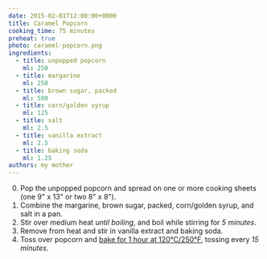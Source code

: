 ```yaml
---
date: 2015-02-01T12:00:00+0000
title: Caramel Popcorn
cooking_time: 75 minutes
preheat: true
photo: caramel-popcorn.png
ingredients:
  - title: unpopped popcorn
    ml: 250
  - title: margarine
    ml: 250
  - title: brown sugar, packed
    ml: 500
  - title: corn/golden syrup
    ml: 125
  - title: salt
    ml: 2.5
  - title: vanilla extract
    ml: 2.5
  - title: baking soda
    ml: 1.25
authors: my mother
---
```


0. Pop the unpopped popcorn and spread on one or more cooking sheets (one 9" x 13" or two 8" x 8").
0. Combine the margarine, brown sugar, packed, corn/golden syrup, and salt in a pan.
0. Stir over medium heat *until boiling*, and boil while stirring for *5 minutes*.
0. Remove from heat and stir in vanilla extract and baking soda.
0. Toss over popcorn and <a id="preheat-step" href="#preheat">bake for 1 hour at 120°C/250°F</a>, tossing every *15 minutes*.
